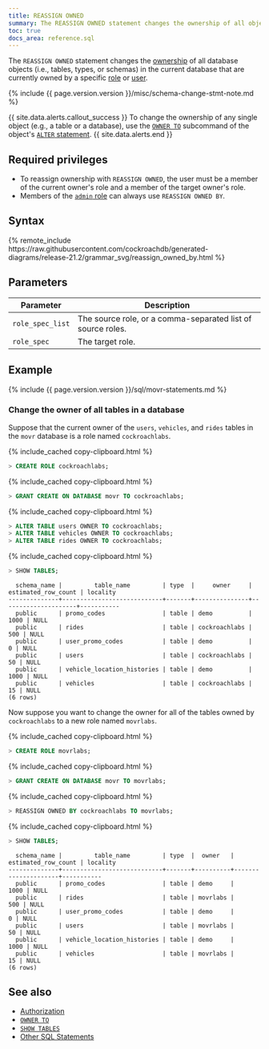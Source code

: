 ```yaml
---
title: REASSIGN OWNED
summary: The REASSIGN OWNED statement changes the ownership of all objects in the current database that are owned by a specific role or user.
toc: true
docs_area: reference.sql
---
```


The `REASSIGN OWNED` statement changes the [ownership](authorization.html#object-ownership) of all database objects (i.e., tables, types, or schemas) in the current database that are currently owned by a specific [role](authorization.html#roles) or [user](authorization.html#sql-users).

{%  include {{  page.version.version  }}/misc/schema-change-stmt-note.md %}

{{ site.data.alerts.callout_success }}
To change the ownership of any single object (e.g., a table or a database), use the [`OWNER TO`](owner-to.html) subcommand of the object's [`ALTER` statement](sql-statements.html).
{{ site.data.alerts.end }}

## Required privileges

- To reassign ownership with `REASSIGN OWNED`, the user must be a member of the current owner's role and a member of the target owner's role.
- Members of the [`admin` role](authorization.html#admin-role) can always use `REASSIGN OWNED BY`.

## Syntax

<div>
{%  remote_include https://raw.githubusercontent.com/cockroachdb/generated-diagrams/release-21.2/grammar_svg/reassign_owned_by.html %}
</div>

## Parameters

Parameter | Description
----------|------------
`role_spec_list` | The source role, or a comma-separated list of source roles.
`role_spec` | The target role.

## Example

{%  include {{ page.version.version }}/sql/movr-statements.md %}

### Change the owner of all tables in a database

Suppose that the current owner of the `users`, `vehicles`, and `rides` tables in the `movr` database is a role named `cockroachlabs`.

{%  include_cached copy-clipboard.html %}
~~~ sql
> CREATE ROLE cockroachlabs;
~~~

{%  include_cached copy-clipboard.html %}
~~~ sql
> GRANT CREATE ON DATABASE movr TO cockroachlabs;
~~~

{%  include_cached copy-clipboard.html %}
~~~ sql
> ALTER TABLE users OWNER TO cockroachlabs;
> ALTER TABLE vehicles OWNER TO cockroachlabs;
> ALTER TABLE rides OWNER TO cockroachlabs;
~~~

{%  include_cached copy-clipboard.html %}
~~~ sql
> SHOW TABLES;
~~~

~~~
  schema_name |         table_name         | type  |     owner     | estimated_row_count | locality
--------------+----------------------------+-------+---------------+---------------------+-----------
  public      | promo_codes                | table | demo          |                1000 | NULL
  public      | rides                      | table | cockroachlabs |                 500 | NULL
  public      | user_promo_codes           | table | demo          |                   0 | NULL
  public      | users                      | table | cockroachlabs |                  50 | NULL
  public      | vehicle_location_histories | table | demo          |                1000 | NULL
  public      | vehicles                   | table | cockroachlabs |                  15 | NULL
(6 rows)
~~~

Now suppose you want to change the owner for all of the tables owned by `cockroachlabs` to a new role named `movrlabs`.

{%  include_cached copy-clipboard.html %}
~~~ sql
> CREATE ROLE movrlabs;
~~~

{%  include_cached copy-clipboard.html %}
~~~ sql
> GRANT CREATE ON DATABASE movr TO movrlabs;
~~~

{%  include_cached copy-clipboard.html %}
~~~ sql
> REASSIGN OWNED BY cockroachlabs TO movrlabs;
~~~

{%  include_cached copy-clipboard.html %}
~~~ sql
> SHOW TABLES;
~~~

~~~
  schema_name |         table_name         | type  |  owner   | estimated_row_count | locality
--------------+----------------------------+-------+----------+---------------------+-----------
  public      | promo_codes                | table | demo     |                1000 | NULL
  public      | rides                      | table | movrlabs |                 500 | NULL
  public      | user_promo_codes           | table | demo     |                   0 | NULL
  public      | users                      | table | movrlabs |                  50 | NULL
  public      | vehicle_location_histories | table | demo     |                1000 | NULL
  public      | vehicles                   | table | movrlabs |                  15 | NULL
(6 rows)
~~~

## See also

- [Authorization](authorization.html)
- [`OWNER TO`](owner-to.html)
- [`SHOW TABLES`](show-tables.html)
- [Other SQL Statements](sql-statements.html)
